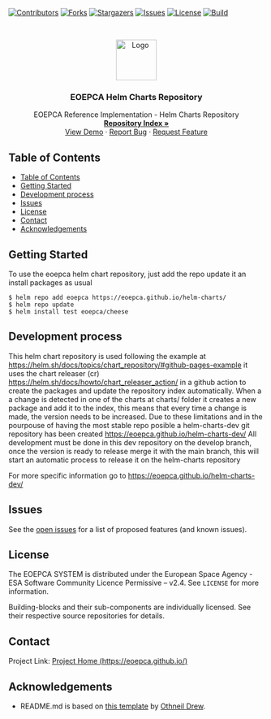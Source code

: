 <!-- PROJECT SHIELDS -->
<!--
*** See the bottom of this document for the declaration of the reference variables
*** for contributors-url, forks-url, etc. This is an optional, concise syntax you may use.
*** https://www.markdownguide.org/basic-syntax/#reference-style-links
-->
[![Contributors][contributors-shield]][contributors-url]
[![Forks][forks-shield]][forks-url]
[![Stargazers][stars-shield]][stars-url]
[![Issues][issues-shield]][issues-url]
[![License][license-shield]][license-url]
[![Build][build-shield]][build-url]


<!-- PROJECT LOGO -->
<br />
<p align="center">
  <a href="https://github.com/EOEPCA/eoepca">
    <img src="images/logo.png" alt="Logo" width="80" height="80">
  </a>

  <h3 align="center">EOEPCA Helm Charts Repository</h3>

  <p align="center">
    EOEPCA Reference Implementation - Helm Charts Repository
    <br />
    <a href="https://eoepca.github.io/helm-charts/"><strong>Repository Index »</strong></a>
    <br />
    <a href="https://github.com/EOEPCA/helm-charts">View Demo</a>
    ·
    <a href="https://github.com/EOEPCA/helm-charts/issues">Report Bug</a>
    ·
    <a href="https://github.com/EOEPCA/helm-charts/issues">Request Feature</a>
  </p>
</p>


<!-- TABLE OF CONTENTS -->
## Table of Contents

- [Table of Contents](#table-of-contents)
- [Getting Started](#getting-started)
- [Development process](#development-process)
- [Issues](#issues)
- [License](#license)
- [Contact](#contact)
- [Acknowledgements](#acknowledgements)


<!-- GETTING STARTED -->
## Getting Started

To use the eoepca helm chart repository, just add the repo update it an install packages as usual
```
$ helm repo add eoepca https://eoepca.github.io/helm-charts/
$ helm repo update
$ helm install test eoepca/cheese
```

## Development process
This helm chart repository is used following the example at https://helm.sh/docs/topics/chart_repository/#github-pages-example it uses the chart releaser (cr) https://helm.sh/docs/howto/chart_releaser_action/ in a github action to create the packages and update the repository index automatically.
When a a change is detected in one of the charts at charts/ folder it creates a new package and add it to the index, this means that every time a change is made, the version needs to be increased.
Due to these limitations and in the pourpouse of having the most stable repo posible a helm-charts-dev git repository has been created https://eoepca.github.io/helm-charts-dev/ All development must be done in this dev repository on the develop branch, once the version is ready to release merge it with the main branch, this will start an automatic process to release it on the helm-charts repository

For more specific information go to https://eoepca.github.io/helm-charts-dev/



<!-- ISSUES -->
## Issues

See the [open issues](https://github.com/EOEPCA/helm-charts/issues) for a list of proposed features (and known issues).

<!-- LICENSE -->
## License

The EOEPCA SYSTEM is distributed under the European Space Agency - ESA Software Community Licence Permissive – v2.4. See `LICENSE` for more information.

Building-blocks and their sub-components are individually licensed. See their respective source repositories for details.


<!-- CONTACT -->
## Contact

Project Link: [Project Home (https://eoepca.github.io/)](https://eoepca.github.io/)


<!-- ACKNOWLEDGEMENTS -->
## Acknowledgements

* README.md is based on [this template](https://github.com/othneildrew/Best-README-Template) by [Othneil Drew](https://github.com/othneildrew).


<!-- MARKDOWN LINKS & IMAGES -->
<!-- https://www.markdownguide.org/basic-syntax/#reference-style-links -->
[contributors-shield]: https://img.shields.io/github/contributors/EOEPCA/eoepca.svg?style=flat-square
[contributors-url]: https://github.com/EOEPCA/eoepca/graphs/contributors
[forks-shield]: https://img.shields.io/github/forks/EOEPCA/eoepca.svg?style=flat-square
[forks-url]: https://github.com/EOEPCA/eoepca/network/members
[stars-shield]: https://img.shields.io/github/stars/EOEPCA/eoepca.svg?style=flat-square
[stars-url]: https://github.com/EOEPCA/eoepca/stargazers
[issues-shield]: https://img.shields.io/github/issues/EOEPCA/eoepca.svg?style=flat-square
[issues-url]: https://github.com/EOEPCA/eoepca/issues
[license-shield]: https://img.shields.io/github/license/EOEPCA/eoepca.svg?style=flat-square
[license-url]: https://github.com/EOEPCA/eoepca/blob/master/LICENSE
[build-shield]: https://www.travis-ci.com/EOEPCA/eoepca.svg?branch=master
[build-url]: https://travis-ci.com/github/EOEPCA/eoepca
[product-screenshot]: images/screenshot.png
